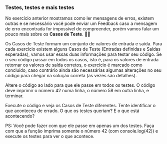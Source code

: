 ### Testes, testes e mais testes ###

No exercício anterior mostramos como ler mensagens de erros, existem outras e se necessário você pode enviar um Feedback caso a mensagem de erro encontrada for impossível de compreender, porém vamos falar um pouco mais sobre os **Casos de Teste**. 🕵️‍♀️

Os Casos de Teste formam um conjunto de valores de entrada e saída. Para cada exercício existem alguns Casos de Teste (Entradas definidas e Saídas esperadas), vamos usar essas duas informações para testar seu código. Se o seu código passar em todos os casos, isto é, para os valores de entrada retornar os valores de saída corretos, o exercício é marcado como concluído, caso contrário ainda são necessárias algumas alterações no seu código para chegar na solução correta (as vezes são detalhes).

Altere o código ao lado para que ele passe em todos os testes. O código deve imprimir o número 42 numa linha, o número 58 em outra linha, e terminar.

Execute o código e veja os Casos de Teste diferentes. Tente identificar o que aconteceu de errado. O que os testes queriam? E o que está acontecendo?

PS: Você pode fazer com que ele passe em apenas um dos testes. Faça com que a função imprima somente o número 42 (com console.log(42)) e execute os testes para ver o que acontece.